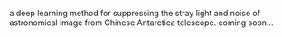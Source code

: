 a deep learning method for suppressing the stray light and noise of astronomical image from Chinese Antarctica telescope.
coming soon...
